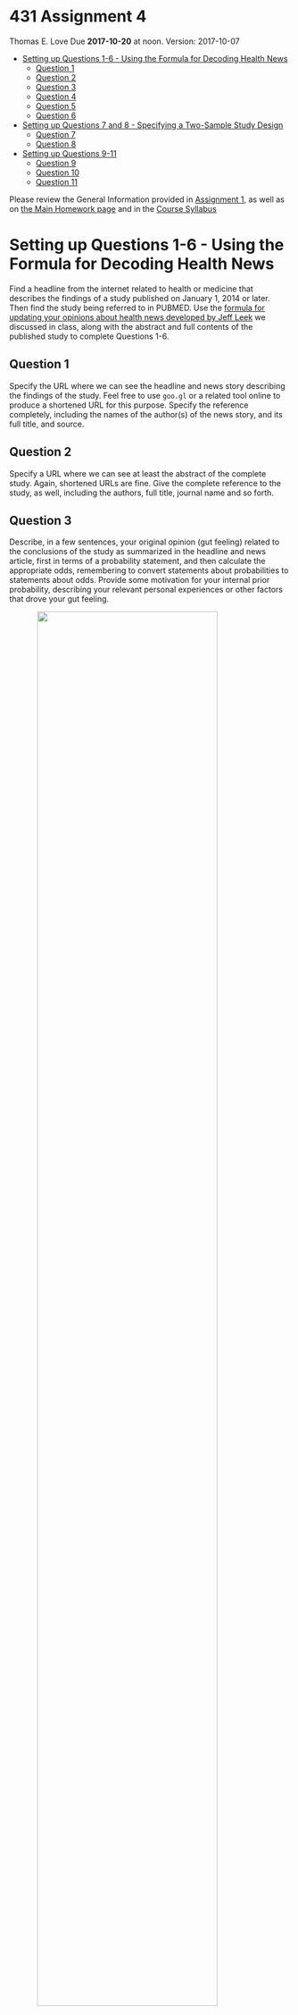 431 Assignment 4
================
Thomas E. Love
Due **2017-10-20** at noon. Version: 2017-10-07

-   [Setting up Questions 1-6 - Using the Formula for Decoding Health News](#setting-up-questions-1-6---using-the-formula-for-decoding-health-news)
    -   [Question 1](#question-1)
    -   [Question 2](#question-2)
    -   [Question 3](#question-3)
    -   [Question 4](#question-4)
    -   [Question 5](#question-5)
    -   [Question 6](#question-6)
-   [Setting up Questions 7 and 8 - Specifying a Two-Sample Study Design](#setting-up-questions-7-and-8---specifying-a-two-sample-study-design)
    -   [Question 7](#question-7)
    -   [Question 8](#question-8)
-   [Setting up Questions 9-11](#setting-up-questions-9-11)
    -   [Question 9](#question-9)
    -   [Question 10](#question-10)
    -   [Question 11](#question-11)

Please review the General Information provided in [Assignment 1](https://github.com/THOMASELOVE/431homework/blob/master/431-2017_assignment-1.md), as well as on [the Main Homework page](https://github.com/THOMASELOVE/431homework) and in the [Course Syllabus](https://thomaselove.github.io/431syllabus/)

Setting up Questions 1-6 - Using the Formula for Decoding Health News
=====================================================================

Find a headline from the internet related to health or medicine that describes the findings of a study published on January 1, 2014 or later. Then find the study being referred to in PUBMED. Use the [formula for updating your opinions about health news developed by Jeff Leek](http://fivethirtyeight.com/features/a-formula-for-decoding-health-news/) we discussed in class, along with the abstract and full contents of the published study to complete Questions 1-6.

Question 1
----------

Specify the URL where we can see the headline and news story describing the findings of the study. Feel free to use `goo.gl` or a related tool online to produce a shortened URL for this purpose. Specify the reference completely, including the names of the author(s) of the news story, and its full title, and source.

Question 2
----------

Specify a URL where we can see at least the abstract of the complete study. Again, shortened URLs are fine. Give the complete reference to the study, as well, including the authors, full title, journal name and so forth.

Question 3
----------

Describe, in a few sentences, your original opinion (gut feeling) related to the conclusions of the study as summarized in the headline and news article, first in terms of a probability statement, and then calculate the appropriate odds, remembering to convert statements about probabilities to statements about odds. Provide some motivation for your internal prior probability, describing your relevant personal experiences or other factors that drove your gut feeling.

<img src="images/hw4_probability-and-odds.png" width="80%" style="display: block; margin: auto;" />

Question 4
----------

Evaluate the study in terms of the six specifications [proposed by Leek](http://fivethirtyeight.com/features/a-formula-for-decoding-health-news/) when evaluating study support. Be sure to specify your conclusion about **each** of the six specifications, and provide direct quotes and summarize the evidence from the abstract or paper to address the issues raised and justify your conclusions.

Question 5
----------

Incorporate the study support assessment into a Bayes' Rule calculation to obtain the final odds you should now be willing to give to the headline, and specify this value in terms of a probability statement, as well.

Question 6
----------

React to the final conclusion specified by this approach in a sentence or two. How does your subjective posterior probability that the headline is true match up with the formula's conclusions? Do you feel that the formulaic approach has yielded an appropriate conclusion for you in this case? Why or why not?

Setting up Questions 7 and 8 - Specifying a Two-Sample Study Design
===================================================================

Questions 7 and 8 will ask you to respond (in complete sentences) to several sub-items for the studies described below.

-   \[A\] What is the outcome under study?
-   \[B\] What are the (in this case, two) treatment/exposure groups?
-   \[C\] Were the data collected using matched / paired samples or independent samples?
-   \[D\] Are the data a random sample from the population(s) of interest? Or is there at least a reasonable argument for generalizing from the sample to the population(s)?
-   \[E\] What is the significance level (or, the confidence level) we require here?
-   \[F\] Are we doing one-tailed or two-tailed testing/confidence interval generation?
-   \[G\] If we have paired samples, did pairing help (to reduce nuisance variation)?
-   \[H\] If we have paired samples, what does the distribution of sample paired differences tell us about which inferential procedure to use?
-   \[I\] If we have independent samples, what does the distribution of each individual sample tell us about which inferential procedure to use?

Question 7
----------

For 10 diabetic adults treated with a special diet, the fasting blood sugar values (in mg/dl) before and after treatment were as shown below.

| Person | A   | B   | C   | D   | E   | F   | G   | H   | I   | J   |
|--------|-----|-----|-----|-----|-----|-----|-----|-----|-----|-----|
| Before | 340 | 335 | 220 | 285 | 320 | 230 | 190 | 210 | 295 | 270 |
| After  | 290 | 315 | 250 | 280 | 311 | 213 | 200 | 208 | 279 | 258 |

In question 7,

-   Describe the entire study using the standard questions above for describing the study design when comparing two samples. You should be responding here to Parts A-F and also either G-H *or* I, whichever is appropriate.
-   As Part J for Question 7, determine whether a statistically significant (*α* = .05) change occurred after treatment. Include in your response evidence supporting any assumptions you make, and an appropriate confidence interval estimate.

Question 8
----------

One of the problems in the study of SIDS is the lack of a good animal model. Baak and Huber (1974) studied the guinea pig as a possible model observing the effect of lethal histamines shock on the guinea pig thymus. The purpose was to determine if changes in the thymus of the guinea pig correspond to pathological changes observed in SIDS victims. In the experiment, 40 animals (20 male, 20 female) were randomly assigned either to "control" or to "histamine shock." The data are gathered in the table below. Note that we will ignore the sex information in this Assignment.

<table>
<colgroup>
<col width="8%" />
<col width="45%" />
<col width="46%" />
</colgroup>
<thead>
<tr class="header">
<th align="right">Sex</th>
<th align="center">Control</th>
<th align="center">Histamine Shock</th>
</tr>
</thead>
<tbody>
<tr class="odd">
<td align="right">Female</td>
<td align="center">6.4 6.2 6.9 6.9 5.4 7.5 6.1 7.3 5.9 6.8</td>
<td align="center">8.4 10.2 6.2 5.4 5.5 7.3 5.2 5.1 5.7 9.8</td>
</tr>
<tr class="even">
<td align="right">Male</td>
<td align="center">4.3 7.5 5.2 4.9 5.7 4.3 6.4 6.2 5.0 5.0</td>
<td align="center">7.5 6.7 5.7 4.9 6.8 6.6 6.9 11.8 6.7 9.0</td>
</tr>
</tbody>
</table>

In question 8,

-   Describe the entire study using the standard questions above for describing the study design when comparing two samples. Again, you should be responding here to Parts A-F and also either G-H *or* I, whichever is appropriate.
-   As part J for Question 8, on the basis of the most appropriate 95% confidence interval, ignoring possible sex differences, can you conclude that the tabulated variable \[medullary blood vessel surface (in mm^2 / mm^3)\] differs significantly between "control" and "histamine shock?" Justify the assumptions behind your choice of inference.

Setting up Questions 9-11
=========================

Kapitulnik et al. (1976) compared the metabolism of a drug, zocazolamine, in placentas from 13 women who smoked during pregnancy and 11 who did not. The purpose of the study was to investigate the presence of the drug as a possible proxy for the rate at which benzo\[a\]pyrene (a by-product of cigarette smoke) is metabolized. The data in the `zocazo.csv` file show the measurements of zocazolamine hydroxylase production (nmol 3H2O formed / g per hour) for the 24 subjects.

Question 9
----------

Develop a 99% confidence interval for the difference in the true means of zoxazolamine hydroxylase production in placentas from women who smoked as compared to those who did not, assuming that the distributions of production are approximately Normally distributed in each group.

Question 10
-----------

Suppose that in a new study, we assume a minimum clinically important effect 20% as large as was seen in the Kapitulnik study, and we assume a standard deviation of 1.5. If each individual measurement costs $150 to obtain, how much money will be required to do the study with 99% confidence and 90% power?

Question 11
-----------

Suppose our maximum allowable budget is $15,000 for the study. Comment on whether we can still do the study described in the previous question if we switched to a 95% confidence level.
